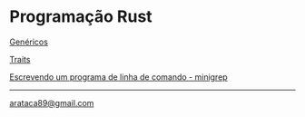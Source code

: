 # Programação Rust

[Genéricos](https://github.com/arataca89/rust/tree/main/genericos)

[Traits](https://github.com/arataca89/rust/tree/main/traits)

[Escrevendo um programa de linha de comando - minigrep](https://github.com/arataca89/rust/tree/main/minigrep)



---
arataca89@gmail.com
